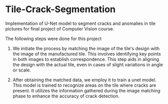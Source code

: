 # Tile-Crack-Segmentation

Implementation of U-Net model to segment cracks and anomalies in tile pictures for final project of Computer Vision course.

The following steps were done for this project

1. We initiate the process by matching the image of the tile's design with the image of the manufactured tile. This involves identifying key points in both images to establish correspondence. This step aids in aligning the design with the actual tile, even in cases of slight variations in angle or scale.
   
2. After obtaining the matched data, we employ it to train a unet model. This model is trained to recognize areas on the tile where cracks are present. It utilizes the information gathered during the image matching phase to enhance the accuracy of crack detection.
